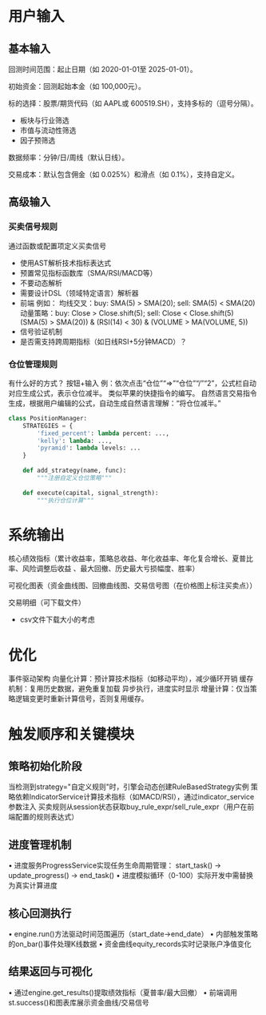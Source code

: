 # 用户输入
## 基本输入
回测时间范围​：起止日期（如 2020-01-01至 2025-01-01）。

​初始资金​：回测起始本金（如 100,000元）。

​标的选择​：股票/期货代码（如 AAPL或 600519.SH），支持多标的（逗号分隔）。
  - ​板块与行业筛选
  - 市值与流动性筛选
  - 因子预筛选

​数据频率​：分钟/日/周线（默认日线）。

​交易成本​：默认包含佣金（如 0.025%）和滑点（如 0.1%），支持自定义。

## 高级输入
### 买卖信号规则
通过函数或配置项定义买卖信号
- 使用AST解析技术指标表达式
- 预置常见指标函数库（SMA/RSI/MACD等）
- 不要动态解析
- 需要设计DSL（领域特定语言）解析器
- 前端
例如：
均线交叉：buy: SMA(5) > SMA(20); sell: SMA(5) < SMA(20)
动量策略：buy: Close > Close.shift(5); sell: Close < Close.shift(5)
(SMA(5) > SMA(20)) & (RSI(14) < 30) & (VOLUME > MA(VOLUME, 5))
- 信号验证机制
- 是否需支持跨周期指标（如日线RSI+5分钟MACD）？


### 仓位管理​规则
有什么好的方式？
按钮+输入
例：依次点击“仓位”“=>”“仓位”“/”“2”，公式栏自动对应生成公式，表示仓位减半。 类似苹果的快捷指令的编写。
自然语言交易指令生成，根据用户编辑的公式，自动生成自然语言理解：“将仓位减半。”

```python
class PositionManager:
    STRATEGIES = {
        'fixed_percent': lambda percent: ...,
        'kelly': lambda: ...,
        'pyramid': lambda levels: ...
    }
    
    def add_strategy(name, func):
        """注册自定义仓位策略"""
    
    def execute(capital, signal_strength):
        """执行仓位计算"""
```


# 系统输出

核心绩效指标（累计收益率，策略总收益、年化收益率、年化复合增长、夏普比率、风险调整后收益 、最大回撤、历史最大亏损幅度、胜率）

可视化图表（资金曲线图、回撤曲线图、交易信号图（在价格图上标注买卖点））

交易明细（可下载文件）
- csv文件下载大小的考虑

# 优化
事件驱动架构
向量化计算​：预计算技术指标（如移动平均），减少循环开销
缓存机制​：复用历史数据，避免重复加载 
异步执行，进度实时显示
增量计算​：仅当策略逻辑变更时重新计算信号，否则复用缓存。


# 触发顺序和关键模块
## 策略初始化阶段​
当检测到strategy="自定义规则"时，引擎会动态创建RuleBasedStrategy实例
策略依赖IndicatorService计算技术指标（如MACD/RSI），通过indicator_service参数注入
买卖规则从session状态获取buy_rule_expr/sell_rule_expr（用户在前端配置的规则表达式）

## 进度管理机制​
•
进度服务ProgressService实现任务生命周期管理：
start_task() → update_progress() → end_task()
•
进度模拟循环（0-100）实际开发中需替换为真实计算进度

## 核心回测执行​
•
engine.run()方法驱动时间范围遍历（start_date→end_date）
•
内部触发策略的on_bar()事件处理K线数据
•
资金曲线equity_records实时记录账户净值变化

## 结果返回与可视化​
•
通过engine.get_results()提取绩效指标（夏普率/最大回撤）
•
前端调用st.success()和图表库展示资金曲线/交易信号
